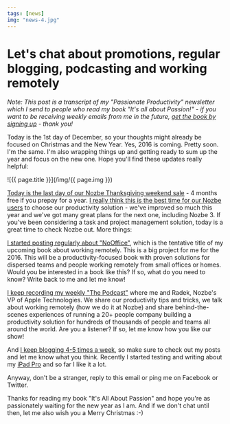 ```yaml
---
tags: [news]
img: "news-4.jpg"
---
```


# Let's chat about promotions, regular blogging, podcasting and working remotely

*Note: This post is a transcript of my "Passionate Productivity" newsletter which I send to people who read my book "It's all about Passion!" - if you want to be receiving weekly emails from me in the future, [get the book by signing up](/newsletter/) - thank you!*

Today is the 1st day of December, so your thoughts might already be focused on Christmas and the New Year. Yes, 2016 is coming. Pretty soon. I'm the same. I'm also wrapping things up and getting ready to sum up the year and focus on the new one. Hope you'll find these updates really helpful:

<!--More-->

![{{ page.title }}](/img/{{ page.img }})

[Today is the last day of our Nozbe Thanksgiving weekend sale][wow] - 4 months free if you prepay for a year. [I really think this is the best time for our Nozbe users][1] to choose our productivity solution - we've improved so much this year and we've got many great plans for the next one, including Nozbe 3. If you've been considering a task and project management solution, today is a great time to check Nozbe out. More things:



[I started posting regularly about "NoOffice"][2], which is the tentative title of my upcoming book about working remotely. This is a big project for me for the 2016. This will be a productivity-focused book with proven solutions for dispersed teams and people working remotely from small offices or homes. Would you be interested in a book like this? If so, what do you need to know? Write back to me and let me know!

[I keep recording my weekly "The Podcast"][3] where me and Radek, Nozbe's VP of Apple Technologies. We share our productivity tips and tricks, we talk about working remotely (how we do it at Nozbe) and share behind-the-scenes experiences of running a 20+ people company building a productivity solution for hundreds of thousands of people and teams all around the world. Are you a listener? If so, let me know how you like our show!

And [I keep blogging 4-5 times a week][4], so make sure to check out my posts and let me know what you think. Recently I started testing and writing about my [iPad Pro][5] and so far I like it a lot.

Anyway, don't be a stranger, reply to this email or ping me on Facebook or Twitter.

Thanks for reading my book "It's All About Passion" and hope you're as passionately waiting for the new year as I am. And if we don't chat until then, let me also wish you a Merry Christmas :-)

[wow]: https://nozbe.com/buy/?code=WOW2015
[1]: /blackfriday
[2]: /nooffice/
[3]: /podcast/
[4]: /archive/
[5]: /ipadonly/